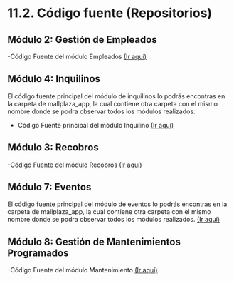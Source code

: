 # 11.2. Código fuente (Repositorios)

## Módulo 2: Gestión de Empleados

-Código Fuente del módulo Empleados
[(Ir aquí)](../../mallplaza_app/mallplaza_app/empleados/)

## Módulo 4: Inquilinos
El código fuente principal del módulo de inquilinos lo podrás encontras en la carpeta de mallplaza_app, la cual contiene otra carpeta con el mismo nombre donde se podra observar todos los módulos realizados.

- Código Fuente principal del módulo Inquilino
[(Ir aquí)](../../mallplaza_app/mallplaza_app/inquilino/)

## Módulo 3: Recobros

-Código Fuente del módulo Recobros
[(Ir aquí)](../../mallplaza_app/mallplaza_app/recobros/)


## Módulo 7: Eventos
El código fuente principal del módulo de eventos lo podrás encontras en la carpeta de mallplaza_app, la cual contiene otra carpeta con el mismo nombre donde se podra observar todos los módulos realizados.
[(Ir aquí)](../../mallplaza_app/mallplaza_app/evento/)

## Módulo 8: Gestión de Mantenimientos Programados

-Código Fuente del módulo Mantenimiento
[(Ir aquí)](../../mallplaza_app/mallplaza_app/mantenimiento/)


